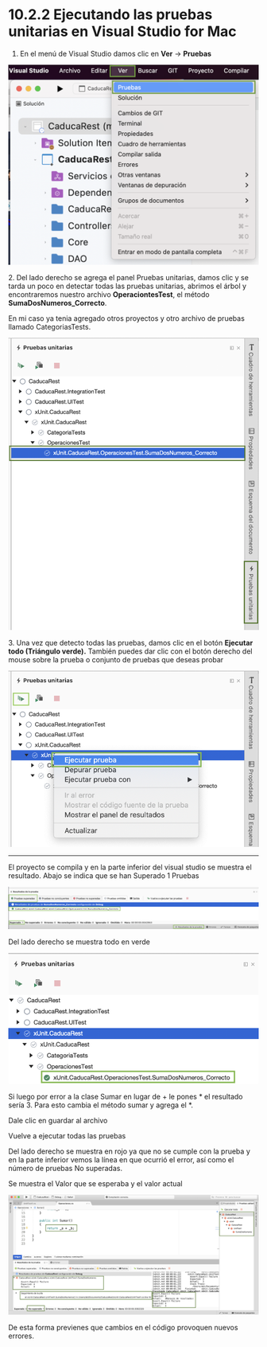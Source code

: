 # 10.2.2 Ejecutando las pruebas unitarias en Visual Studio for Mac

1. En el menú de Visual Studio damos clic en **Ver** -> **Pruebas**

![](<../../.gitbook/assets/image (624) (1).png>)

2\. Del lado derecho se agrega el panel Pruebas unitarias, damos clic y se tarda un poco en detectar todas las pruebas unitarias, abrimos el árbol y encontraremos nuestro archivo **OperaciontesTest**, el método **SumaDosNumeros\_Correcto**.&#x20;

En mi caso ya tenia agregado otros proyectos y otro archivo de pruebas llamado CategoriasTests.

![](<../../.gitbook/assets/image (505).png>)

3\. Una vez que detecto todas las pruebas, damos clic en el botón **Ejecutar todo (Triángulo verde).** También puedes dar clic con el botón derecho del mouse sobre la prueba o conjunto de pruebas que deseas probar

![](<../../.gitbook/assets/image (506).png>)

****

El proyecto se compila y en la parte inferior del visual studio se muestra el resultado. Abajo se indica que se han Superado 1 Pruebas

![](<../../.gitbook/assets/image (507).png>)

Del lado derecho se muestra todo en verde

![](<../../.gitbook/assets/image (508).png>)

Si luego por error a la clase Sumar en lugar de + le pones \* el resultado sería 3. Para esto cambia el método sumar y agrega el \*.

Dale clic en guardar al archivo

Vuelve a ejecutar todas las pruebas

Del lado derecho se muestra en rojo ya que no se cumple con la prueba y en la parte inferior vemos la línea en que ocurrió el error, así como el número de pruebas No superadas.

Se muestra el Valor que se esperaba y el valor actual

![](<../../.gitbook/assets/image (200).png>)

De esta forma previenes que cambios en el código provoquen nuevos errores.

